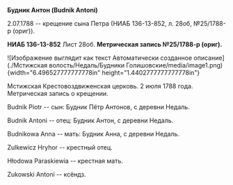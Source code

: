 **Будник Антон (Budnik Antoni)**

2.07.1788 -- крещение сына Петра (НИАБ 136-13-852, л. 28об, №25/1788-р
(ориг)).

**НИАБ 136-13-852** Лист 28об. **Метрическая запись №25/1788-р (ориг).**

![Изображение выглядит как текст Автоматически созданное
описание](./Мстижская волость/Недаль/Будники Голишовские/media/image1.png){width="6.496527777777778in"
height="1.4402777777777778in"}

Мстижская Крестовоздвиженская церковь. 2 июля 1788 года. Метрическая
запись о крещении.

Budnik Piotr -- сын: Будник Пётр Антонов, с деревни Недаль.

Budnik Antoni -- отец: Будник Антон, с деревни Недаль.

Budnikowa Anna -- мать: Будник Анна, с деревни Недаль.

Zulkewicz Hryhor -- крестный отец.

Hłodowa Paraskiewia -- крестная мать.

Zukowski Antoni -- ксёндз.

